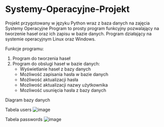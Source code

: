 # Systemy-Operacyjne-Projekt

Projekt przygotowany w języku Python wraz z baza danych na zajęcia Systemy Operacyjne
Program to prosty program funkcyjny pozwalający na tworzenie haseł oraz ich zapisu w bazie danych. Program działający na systemie operacyjnym Linux oraz Windows.

Funkcje programu:
1. Program do tworzenia haseł
2. Program do obslugi haseł w bazie danych:
    - Wyświetlanie haseł z bazy danych
    - Możliwość zapisania hasła w bazie danych
    - Możliwość aktualizacji hasła
    - Mozliwość aktualizacji nazwy użytkownika
    - Mozliwość usunięcia hasła z bazy danych

Diagram bazy danych

Tabela users
![image](https://github.com/PrzemekO84/Systemy-Operacyjne-Projekt/assets/150724625/9771b9e3-772f-48df-adb6-998d23f22e0c)

Tabela passwords
![image](https://github.com/PrzemekO84/Systemy-Operacyjne-Projekt/assets/150724625/d09d7270-ef88-4cf2-99b8-551f34b1449c)



